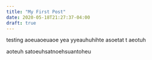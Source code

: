 ```yaml
---
title: "My First Post"
date: 2020-05-18T21:27:37-04:00
draft: true
---
```


testing aoeuaoeuaoe yea yyeauhuhihte asoetat
t
aeotuh

aoteuh
satoeuhsatnoehsuantoheu
